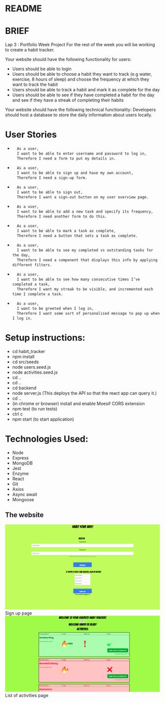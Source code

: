 README
======

# BRIEF
Lap 3 : Portfolio Week Project For the rest of the week you will be working to create a habit tracker.

Your website should have the following functionality for users:

- Users should be able to login
- Users should be able to choose a habit they want to track (e.g water, exercise, 8 hours of sleep) and choose the frequency at which they want to track the habit
- Users should be able to track a habit and mark it as complete for the day
- Users should be able to see if they have completed a habit for the day and see if they have a streak of completing their habits

Your website should have the following technical functionality:
        Developers should host a database to store the daily information about users locally.

# User Stories
-       As a user,
        I want to be able to enter username and password to log in,
        Therefore I need a form to put my details in.
-       As a user,
        I want to be able to sign up and have my own account,
        Therefore I need a sign-up form.
-       As a user,
        I want to be able to sign out,
        Therefore I want a sign-out button on my user overview page.
-       As a user,
        I want to be able to add a new task and specify its frequency,
        Therefore I need another form to do this.
-       As a user,
        I want to be able to mark a task as complete,
        Therefore I need a button that sets a task as complete.
-       As a user,
        I want to be able to see my completed vs outstanding tasks for the day,
        Therefore I need a component that displays this info by applying different filters.
-       As a user,
        I want to be able to see how many consecutive times I’ve completed a task,
        Therefore I want my streak to be visible, and incremented each time I complete a task.
-       As a user,
        I want to be greeted when I log in,
        Therefore I want some sort of personalised message to pop up when I log in.

# Setup instructions:
- cd habit_tracker
- npm install 
- cd src/seeds
- node users.seed.js
- node activities.seed.js
- cd ..
- cd ..
- cd backend
- node server.js (This deploys the API so that the react app can query it.)
- cd ..
- (in chrome or browser) install and enable Moesif CORS extension
- npm test (to run tests)
- ctrl c
- npm start (to start application)


# Technologies Used: 
- Node
- Express
- MongoDB
- Jest
- Enzyme
- React
- Git
- Axios
- Async await
- Mongoose

## The website 

![Alt Text](startpage.png) <br>
Sign up page <br>
![Github logo](listpage.png) <br>
List of activities page



